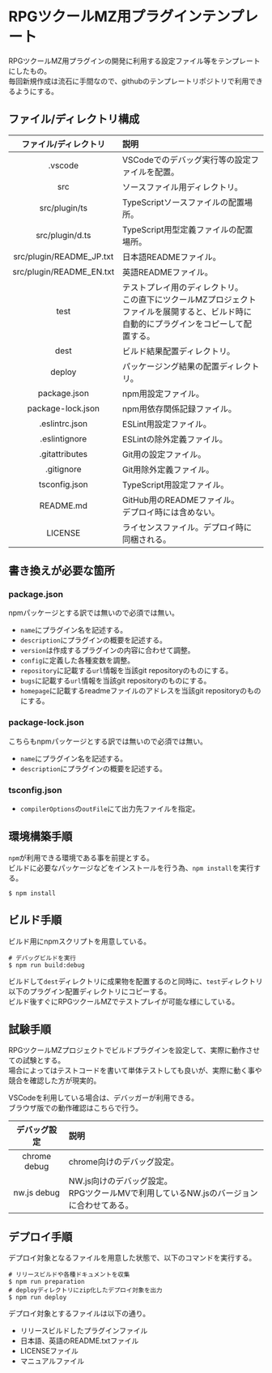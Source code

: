 # RPGツクールMZ用プラグインテンプレート
RPGツクールMZ用プラグインの開発に利用する設定ファイル等をテンプレートにしたもの。  
毎回新規作成は流石に手間なので、githubのテンプレートリポジトリで利用できるようにする。

## ファイル/ディレクトリ構成

| ファイル/ディレクトリ | 説明 |
|:---:|:---|
| .vscode | VSCodeでのデバッグ実行等の設定ファイルを配置。 |
| src | ソースファイル用ディレクトリ。 |
| src/plugin/ts | TypeScriptソースファイルの配置場所。 |
| src/plugin/d.ts | TypeScript用型定義ファイルの配置場所。 |
| src/plugin/README_JP.txt | 日本語READMEファイル。 |
| src/plugin/README_EN.txt | 英語READMEファイル。 |
| test | テストプレイ用のディレクトリ。<br>この直下にツクールMZプロジェクトファイルを展開すると、ビルド時に自動的にプラグインをコピーして配置する。 |
| dest | ビルド結果配置ディレクトリ。 |
| deploy | パッケージング結果の配置ディレクトリ。 |
| package.json | npm用設定ファイル。 |
| package-lock.json | npm用依存関係記録ファイル。 |
| .eslintrc.json | ESLint用設定ファイル。 |
| .eslintignore | ESLintの除外定義ファイル。 |
| .gitattributes | Git用の設定ファイル。 |
| .gitignore | Git用除外定義ファイル。 |
| tsconfig.json | TypeScript用設定ファイル。 |
| README.md | GitHub用のREADMEファイル。<br>デプロイ時には含めない。 |
| LICENSE | ライセンスファイル。デプロイ時に同梱される。 |

## 書き換えが必要な箇所
### package.json
npmパッケージとする訳では無いので必須では無い。

- `name`にプラグイン名を記述する。
- `description`にプラグインの概要を記述する。
- `version`は作成するプラグインの内容に合わせて調整。
- `config`に定義した各種変数を調整。
- `repository`に記載する`url`情報を当該git repositoryのものにする。
- `bugs`に記載する`url`情報を当該git repositoryのものにする。
- `homepage`に記載するreadmeファイルのアドレスを当該git repositoryのものにする。

### package-lock.json
こちらもnpmパッケージとする訳では無いので必須では無い。

- `name`にプラグイン名を記述する。
- `description`にプラグインの概要を記述する。

### tsconfig.json
- `compilerOptions`の`outFile`にて出力先ファイルを指定。

## 環境構築手順
`npm`が利用できる環境である事を前提とする。  
ビルドに必要なパッケージなどをインストールを行う為、`npm install`を実行する。

```shell
$ npm install
```

## ビルド手順
ビルド用にnpmスクリプトを用意している。

```shell
# デバッグビルドを実行
$ npm run build:debug
```

ビルドして`dest`ディレクトリに成果物を配置するのと同時に、`test`ディレクトリ以下のプラグイン配置ディレクトリにコピーする。  
ビルド後すぐにRPGツクールMZでテストプレイが可能な様にしている。

## 試験手順
RPGツクールMZプロジェクトでビルドプラグインを設定して、実際に動作させての試験とする。  
場合によってはテストコードを書いて単体テストしても良いが、実際に動く事や競合を確認した方が現実的。

VSCodeを利用している場合は、デバッガーが利用できる。  
ブラウザ版での動作確認はこちらで行う。

| デバッグ設定 | 説明 |
|:---:|:---|
| chrome debug | chrome向けのデバッグ設定。 |
| nw.js debug | NW.js向けのデバッグ設定。<br>RPGツクールMVで利用しているNW.jsのバージョンに合わせてある。 |

## デプロイ手順
デプロイ対象となるファイルを用意した状態で、以下のコマンドを実行する。

```shell
# リリースビルドや各種ドキュメントを収集
$ npm run preparation
# deployディレクトリにzip化したデプロイ対象を出力
$ npm run deploy
```

デプロイ対象とするファイルは以下の通り。

- リリースビルドしたプラグインファイル
- 日本語、英語のREADME.txtファイル
- LICENSEファイル
- マニュアルファイル
